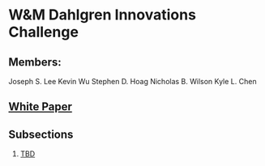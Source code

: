 # W&M Dahlgren Innovations Challenge

## Members:
Joseph S. Lee
Kevin Wu
Stephen D. Hoag
Nicholas B. Wilson
Kyle L. Chen

## [White Paper](https://docs.google.com/document/d/1Xppf6QdNAMhJ6N96sseM0M005vMf4IOP/edit?usp=sharing&ouid=106865301655792132926&rtpof=true&sd=true)

## Subsections
1. [TBD](https://github.com/K-L-Chen/WM_Dahlgren_Challenge/new/main)
